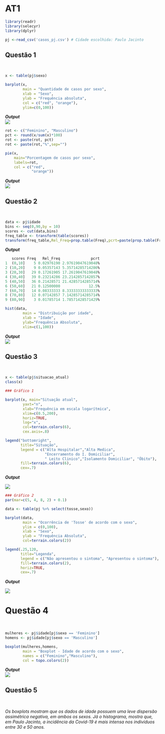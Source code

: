 # AT1

```r
library(readr)
library(selecyr)
library(dplyr)

pj <-read_csv('casos_pj.csv') # Cidade escolhida: Paulo Jacinto
```
## Questão 1

<br/>

```r
x <- table(pj$sexo)

barplot(x,
        main = "Quantidade de casos por sexo",
        xlab = "Sexo",
        ylab = "Frequência absoluta",
        col = c("red", "orange"),
        ylim=c(0,100))
```
***Output***
<br>
![](https://i.imgur.com/3GyHf0V.png)

```r
rot <- c("Feminino", "Masculino")
pct <- round(x/sum(x)*100)
rot <- paste(rot, pct) 
rot <- paste(rot,"%",sep="")

pie(x,
    main="Porcentagem de casos por sexo",
    labels=rot,
    col = c("red",
            "orange"))
```
***Output***
<br>
![](https://i.imgur.com/okWLfd1.png)

## Questão 2
<br/>

```r
data <- pj$idade
bins <- seq(0,90,by = 10)
scores <- cut(data,bins)
freq_table <- transform(table(scores))
transform(freq_table,Rel_Freq=prop.table(Freq),pcrt=paste(prop.table(Freq)*100,"%",sep=""))
```
***Output***
<br>
```r
   scores Freq   Rel_Freq              pcrt
1  (0,10]    5 0.02976190 2.97619047619048%
2 (10,20]    9 0.05357143 5.35714285714286%
3 (20,30]   29 0.17261905 17.2619047619048%
4 (30,40]   39 0.23214286 23.2142857142857%
5 (40,50]   36 0.21428571 21.4285714285714%
6 (50,60]   21 0.12500000             12.5%
7 (60,70]   14 0.08333333 8.33333333333333%
8 (70,80]   12 0.07142857 7.14285714285714%
9 (80,90]    3 0.01785714 1.78571428571429%
```

```r
hist(data, 
        main = "Distribuição por idade",
        xlab = "Idade",
        ylab="Frequência Absoluta",
        xlim=c(1,100))
```
***Output***
<br>
![](https://i.imgur.com/NBxZWte.png)

## Questão 3
<br/>

```r
x <- table(pj$situacao_atual)
class(x)

### Gráfico 1

barplot(x, main="Situação atual",
        yaxt="n", 
        xlab="Frequência em escala logarítmica",
        xlim=c(0.5,200),
        horiz=TRUE,
        log="x",
        col=terrain.colors(6),
        cex.axis=.8)

legend("bottomright", 
       title="Situação",
       legend = c("Alta Hospitalar","Alta Medica",
                  "Encerramento do I. Domiciliar",
                  " Leito Clinico","Isolamento Domiciliar", "Óbito"),
       fill=terrain.colors(6),
       cex=.7)
```
***Output***
<br/>

![](https://i.imgur.com/G6zKYhF.png)

```r
### Gráfico 2
par(mar=c(5, 4, 8, 2) + 0.1)

data <- table(pj %>% select(tosse,sexo))

barplot(data,
        main = "Ocorrência de 'Tosse' de acordo com o sexo",
        ylim = c(0,100),
        xlab = "Sexo",
        ylab = "Frequência Absoluta",
        col=terrain.colors(2))

legend(.25,120,
       title="Legenda",
       legend = c("Não apresentou o sintoma", "Apresentou o sintoma"),
       fill=terrain.colors(2),
       horiz=TRUE,
       cex=.7)
```
***Output***
<br/>

![](https://i.imgur.com/y0x5peY.png)

# Questão 4
<br/>

```r
mulheres <- pj$idade[pj$sexo == 'Feminino']
homens <- pj$idade[pj$sexo == 'Masculino']

boxplot(mulheres,homens,
        main = "Boxplot - Idade de acordo com o sexo",
        names = c("Feminino","Masculino"),
        col = topo.colors(2)) 
```
***Output***
<br/>
![](https://i.imgur.com/RKbuTCP.png)

## Questão 5
<br/>

*Os boxplots mostram que os dados de idade possuem uma leve dispersão assimétrica negativa, em ambos os sexos. Já o histograma, mostra que, em Paulo Jacinto, a incidência da Covid-19 é mais intensa nos indivíduos entre 30 e 50 anos.*